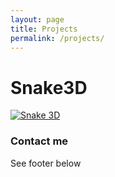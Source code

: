 ```yaml
---
layout: page
title: Projects
permalink: /projects/
---
```


# Snake3D

[![Snake 3D](https://img.youtube.com/vi/lBfs9HHP_v4/0.jpg)](https://www.youtube.com/watch?v=lBfs9HHP_v4)

### Contact me

See footer below